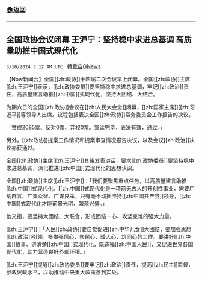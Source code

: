 ###  [:house:返回](README.md)
---


## 全国政协会议闭幕 王沪宁：坚持稳中求进总基调 高质量助推中国式现代化
`3/10/2024 3:12 AM UTC ` [轉載自GNews](https://gnews.org/articles/2380891)

【Now新闻台】全国[[zh:政协]]十四届二次会议早上闭幕。全国[[zh:政协]]主席[[zh:王沪宁]]表示，[[zh:政协委员]]要坚持稳中求进总基调，牢记[[zh:政治]]责任，高质量建言助推[[zh:中国]]式现代化，坚持大团结、大结合。

为期六日的全国[[zh:政协]]会议在[[zh:人民大会堂]]闭幕，[[zh:国家主席]][[zh:习近平]]等领导人出席。议程包括表决全国[[zh:政协]]常务委员会工作报告的决议。

「赞成2085票、反对0票、弃权0票。宣读完毕，表决有效，通过。」

另外，[[zh:政协]]提案工作情况和提案审查情况报告决议，以及会议[[zh:政治]]决议亦获通过。

全国[[zh:政协]]主席[[zh:王沪宁]]其後发表讲话，要求[[zh:政协委员]]要坚持稳中求进总基调，深化推进[[zh:中国]]式现代化的思想认识。

全国[[zh:政协]]主席[[zh:王沪宁]]：「我们要聚焦重点任务，以高质量建言助推[[zh:中国]]式现代化。[[zh:中国]]式现代化是一项前无古人的开创性事业，需要广纳群言、广集众智、广谋良策，只有毫不动摇坚持[[zh:中国共产党]]领导，[[zh:中国]]式现代化才能前景光明、繁荣兴盛。」

他又指，要坚持大团结、大联合，形成团结一心、攻坚克难的强大力量。

[[zh:王沪宁]]：「人民[[zh:政协]]要自觉促进[[zh:中华儿女]]大团结，要加强思想[[zh:政治]]引领，多做强信心、聚民心、暖人心、筑同心的工作。要讲好[[zh:中国]]故事、讲清楚[[zh:中国]]式现代化，既造福[[zh:中国人民]]，又促进世界各国现代化，助力营造良好外部环境。」

[[zh:王沪宁]]提醒[[zh:政协委员]]要牢记[[zh:政治]]责任，提高[[zh:民主]]监督，参政议政水平，以助推动中央重大政策落到实处。

